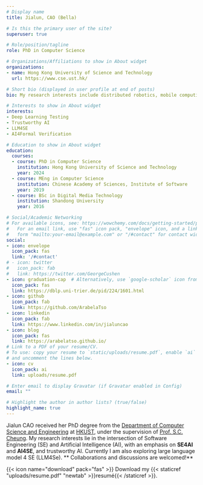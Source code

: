 ```yaml
---
# Display name
title: Jialun, CAO (Bella) 

# Is this the primary user of the site?
superuser: true

# Role/position/tagline
role: PhD in Computer Science

# Organizations/Affiliations to show in About widget
organizations:
- name: Hong Kong University of Science and Technology
  url: https://www.cse.ust.hk/

# Short bio (displayed in user profile at end of posts)
bio: My research interests include distributed robotics, mobile computing and programmable matter.

# Interests to show in About widget
interests:
- Deep Learning Testing
- Trustworthy AI
- LLM4SE
- AI4Formal Verification

# Education to show in About widget
education:
  courses:
  - course: PhD in Computer Science
    institution: Hong Kong University of Science and Technology
    year: 2024
  - course: MEng in Computer Science
    institution: Chinese Academy of Sciences, Institute of Software
    year: 2019
  - course: BSc in Digital Media Technology
    institution: Shandong University
    year: 2016

# Social/Academic Networking
# For available icons, see: https://wowchemy.com/docs/getting-started/page-builder/#icons
#   For an email link, use "fas" icon pack, "envelope" icon, and a link in the
#   form "mailto:your-email@example.com" or "/#contact" for contact widget.
social:
- icon: envelope
  icon_pack: fas
  link: '/#contact'
# - icon: twitter
#   icon_pack: fab
#   link: https://twitter.com/GeorgeCushen
- icon: graduation-cap  # Alternatively, use `google-scholar` icon from `ai` icon pack
  icon_pack: fas
  link: https://dblp.uni-trier.de/pid/224/1601.html
- icon: github
  icon_pack: fab
  link: https://github.com/ArabelaTso
- icon: linkedin
  icon_pack: fab
  link: https://www.linkedin.com/in/jialuncao
- icon: blog
  icon_pack: fas
  link: https://arabelatso.github.io/
# Link to a PDF of your resume/CV.
# To use: copy your resume to `static/uploads/resume.pdf`, enable `ai` icons in `params.toml`, 
# and uncomment the lines below.
- icon: cv
  icon_pack: ai
  link: uploads/resume.pdf

# Enter email to display Gravatar (if Gravatar enabled in Config)
email: ""

# Highlight the author in author lists? (true/false)
highlight_name: true
---
```


Jialun CAO received her PhD degree from the [Department of Computer Science and Engineering](https://cse.hkust.edu.hk/) at [HKUST](https://hkust.edu.hk/), under the supervision of [Prof. S.C. Cheung](https://www.cse.ust.hk/faculty/scc/). My research interests lie in the intersection of Software Engineering (SE) and Artificial Intelligence (AI), with an emphasis on **SE4AI** and **AI4SE**, and trustworthy AI. Currently I am also exploring large language model 4 SE (LLM4Se). ** Collaborations and discussions are welcomed!**

{{< icon name="download" pack="fas" >}} Download my {{< staticref "uploads/resume.pdf" "newtab" >}}resumé{{< /staticref >}}.

